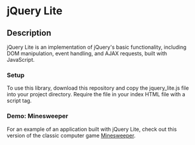 # jQuery Lite

## Description

jQuery Lite is an implementation of jQuery's basic functionality, including
DOM manipulation, event handling, and AJAX requests, built with JavaScript.

### Setup

To use this library, download this repository and copy the jquery_lite.js
file into your project directory. Require the file in your index HTML file
with a script tag.

### Demo: Minesweeper

For an example of an application built with jQuery Lite, check out this
version of the classic computer game [Minesweeper].

[Minesweeper]: <http://haikgregoryagdere.com/minesweeper>
